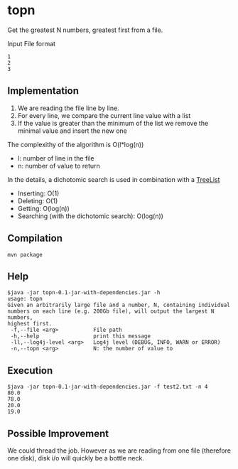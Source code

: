 # topn

Get the greatest N numbers, greatest first from a file.

Input File format
```
1
2
3
```

## Implementation

1. We are reading the file line by line.
2. For every line, we compare the current line value with a list
3. If the value is greater than the minimum of the list we remove the minimal value and insert the new one

The complexithy of the algorithm is O(l*log(n))
* l: number of line in the file
* n: number of value to return

In the details, a dichotomic search is used in combination with a [TreeList](https://commons.apache.org/proper/commons-collections/apidocs/org/apache/commons/collections4/list/TreeList.html)
* Inserting: O(1)
* Deleting: O(1)
* Getting: O(log(n))
* Searching (with the dichotomic search): O(log(n))

## Compilation

```
mvn package
```

## Help

```
$java -jar topn-0.1-jar-with-dependencies.jar -h
usage: topn
Given an arbitrarily large file and a number, N, containing individual
numbers on each line (e.g. 200Gb file), will output the largest N numbers,
highest first.
 -f,--file <arg>           File path
 -h,--help                 print this message
 -ll,--log4j-level <arg>   Log4j level (DEBUG, INFO, WARN or ERROR)
 -n,--topn <arg>           N: the number of value to 
```

## Execution

```
$java -jar topn-0.1-jar-with-dependencies.jar -f test2.txt -n 4
80.0
78.0
20.0
19.0
```

## Possible Improvement

We could thread the job. However as we are reading from one file (therefore one disk), disk i/o will quickly be a bottle neck.
